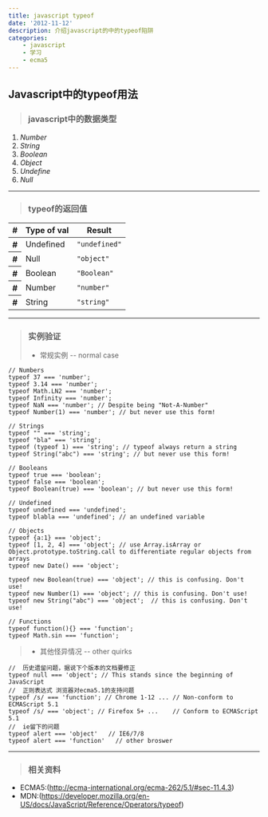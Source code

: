 ```yaml
---
title: javascript typeof
date: '2012-11-12'
description: 介绍javascript的中的typeof陷阱
categories:
    - javascript
    - 学习
    - ecma5
---
```


## Javascript中的typeof用法

> ### javascript中的数据类型

 1. *Number*
 2. *String*
 3. *Boolean*
 4. *Object*
 5. *Undefine*
 6. *Null*

----

> ### typeof的返回值

<table class="table table-hover">
<thead>
<tr>
<th>#</th>
<th>
<b>Type of</b> <span>val</span></th>
<th>Result</th>
</tr>
</thead>
<tbody>
<tr>
<th>#</th>
<td>Undefined</td>
<td><code>"undefined"</code></td>
</tr>
<tr>
<th>#</th>
<td>Null</td>
<td><code>"object"</code></td>
</tr>
<tr>
<th>#</th>
<td>Boolean</td>
<td><code>"Boolean"</code></td>
</tr>
<tr>
<th>#</th>
<td>Number</td>
<td><code>"number"</code></td>
</tr>
<tr>
<th>#</th>
<td>String</td>
<td><code>"string"</code></td>
</tr>
</tbody>
</table>

----

> ### 实例验证
>
> + 常规实例 -- normal case

    // Numbers
    typeof 37 === 'number';
    typeof 3.14 === 'number';
    typeof Math.LN2 === 'number';
    typeof Infinity === 'number';
    typeof NaN === 'number'; // Despite being "Not-A-Number"
    typeof Number(1) === 'number'; // but never use this form!

    // Strings
    typeof "" === 'string';
    typeof "bla" === 'string';
    typeof (typeof 1) === 'string'; // typeof always return a string
    typeof String("abc") === 'string'; // but never use this form!

    // Booleans
    typeof true === 'boolean';
    typeof false === 'boolean';
    typeof Boolean(true) === 'boolean'; // but never use this form!

    // Undefined
    typeof undefined === 'undefined';
    typeof blabla === 'undefined'; // an undefined variable

    // Objects
    typeof {a:1} === 'object';
    typeof [1, 2, 4] === 'object'; // use Array.isArray or Object.prototype.toString.call to differentiate regular objects from arrays
    typeof new Date() === 'object';

    typeof new Boolean(true) === 'object'; // this is confusing. Don't use!
    typeof new Number(1) === 'object'; // this is confusing. Don't use!
    typeof new String("abc") === 'object';  // this is confusing. Don't use!

    // Functions
    typeof function(){} === 'function';
    typeof Math.sin === 'function';
> + 其他怪异情况 -- other quirks

    //  历史遗留问题，据说下个版本的文档要修正
    typeof null === 'object'; // This stands since the beginning of JavaScript
    //  正则表达式 浏览器对ecma5.1的支持问题
    typeof /s/ === 'function'; // Chrome 1-12 ... // Non-conform to ECMAScript 5.1
    typeof /s/ === 'object'; // Firefox 5+ ...    // Conform to ECMAScript 5.1
    //  ie留下的问题
    typeof alert === 'object'   // IE6/7/8
    typeof alert === 'function'   // other broswer

----

> ### 相关资料

+ ECMA5:(http://ecma-international.org/ecma-262/5.1/#sec-11.4.3)
+ MDN:(https://developer.mozilla.org/en-US/docs/JavaScript/Reference/Operators/typeof)
